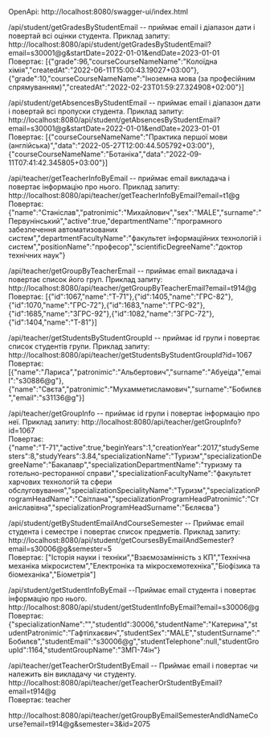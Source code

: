 OpenApi: http://localhost:8080/swagger-ui/index.html

/api/student/getGradesByStudentEmail  -- приймає email і діапазон дати і повертай всі оцінки студента. Приклад запиту:
http://localhost:8080/api/student/getGradesByStudentEmail?email=s30001@g&startDate=2022-01-01&endDate=2023-01-01
<br>Повертає:
[{"grade":96,"courseCourseNameName":"Колоїдна хімія","createdAt":"2022-06-11T15:00:43.19027+03:00"},{"grade":10,"courseCourseNameName":"Іноземна мова (за професійним спрямуванням)","createdAt":"2022-02-23T01:59:27.324908+02:00"}]

/api/student/getAbsencesByStudentEmail -- приймає email і діапазон дати і повертай всі пропуски студента. Приклад запиту:
http://localhost:8080/api/student/getAbsencesByStudentEmail?email=s30001@g&startDate=2022-01-01&endDate=2023-01-01
<br>Повертає:
[{"courseCourseNameName":"Практика першої мови (англійська)","data":"2022-05-27T12:00:44.505792+03:00"},{"courseCourseNameName":"Ботаніка","data":"2022-09-11T07:41:42.345805+03:00"}]

/api/teacher/getTeacherInfoByEmail -- приймає email викладача і повертає інформацію про нього. Приклад запиту:
http://localhost:8080/api/teacher/getTeacherInfoByEmail?email=t1@g
<br>Повертає:
{"name":"Станіслав","patronimic":"Михайлович","sex":"MALE","surname":"Первунінський","active":true,"departmentName":"програмного забезпечення автоматизованих систем","departmentFacultyName":"факультет інформаційних технологій і систем","positionName":"професор","scientificDegreeName":"доктор технічних наук"}

/api/teacher/getGroupByTeacherEmail -- приймає email викладача і повертає список його груп. Приклад запиту:
http://localhost:8080/api/teacher/getGroupByTeacherEmail?email=t914@g
<br>Повертає:
[{"id":1067,"name":"Т-71"},{"id":1405,"name":"ГРС-82"},{"id":1070,"name":"ГРС-72"},{"id":1683,"name":"ГРС-92"},{"id":1685,"name":"ЗГРС-92"},{"id":1082,"name":"ЗГРС-72"},{"id":1404,"name":"Т-81"}]

/api/teacher/getStudentsByStudentGroupId -- приймає id групи і повертає список студентів групи. Приклад запиту:
http://localhost:8080/api/teacher/getStudentsByStudentGroupId?id=1067
<br>Повертає:
[{"name":"Лариса","patronimic":"Альбертович","surname":"Абуеіда","email":"s30886@g"},{"name":"Свєта","patronimic":"Мухамметисламович","surname":"Бобилєв","email":"s31136@g"}]

/api/teacher/getGroupInfo -- приймає id групи і повертає інформацію про неї. Приклад запиту:
http://localhost:8080/api/teacher/getGroupInfo?id=1067
<br>Повертає:
{"name":"Т-71","active":true,"beginYears":1,"creationYear":2017,"studySemesters":8,"studyYears":3.84,"specializationName":"Туризм","specializationDegreeName":"Бакалавр","specializationDepartmentName":"туризму та готельно-ресторанної справи","specializationFacultyName":"факультет харчових технологій та сфери обслуговування","specializationSpecialityName":"Туризм","specializationProgramHeadName":"Світлана","specializationProgramHeadPatronimic":"Станіславівна","specializationProgramHeadSurname":"Бєляєва"}

/api/student/getByStudentEmailAndCourseSemester -- Приймає email студента і семестре і повертає список предметів. Приклад запиту:
http://localhost:8080/api/student/getCoursesByEmailAndSemester?email=s30006@g&semester=5
<br>Повертає:
["Історія науки і техніки","Взаємозамінність з КП","Технічна механіка мікросистем","Електроніка та мікросхемотехніка","Біофізика та біомеханіка","Біометрія"]

/api/student/getStudentInfoByEmail --Приймає email студента і повертає інформацію про нього.
http://localhost:8080/api/student/getStudentInfoByEmail?email=s30006@g
<br>Повертає:
{"specializationName":"","studentId":30006,"studentName":"Катерина","studentPatronimic":"Гафтілхаєвич","studentSex":"MALE","studentSurname":"Бобилєв","studentEmail":"s30006@g","studentTelephone":null,"studentGroupId":1164,"studentGroupName":"ЗМП-74ін"}

/api/teacher/getTeacherOrStudentByEmail -- Приймає email і повертає чи належить він викладачу чи студенту.
http://localhost:8080/api/teacher/getTeacherOrStudentByEmail?email=t914@g
<br>Повертає:
teacher

http://localhost:8080/api/teacher/getGroupByEmailSemesterAndIdNameCourse?email=t914@g&semester=3&id=2075


